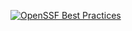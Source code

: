 
[![OpenSSF Best Practices](https://www.bestpractices.dev/projects/8605/badge)](https://www.bestpractices.dev/projects/8605)
